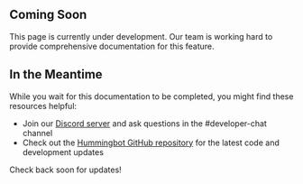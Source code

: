 ## Coming Soon

This page is currently under development. Our team is working hard to provide comprehensive documentation for this feature.

## In the Meantime

While you wait for this documentation to be completed, you might find these resources helpful:

- Join our [Discord server](https://discord.gg/hummingbot) and ask questions in the #developer-chat channel
- Check out the [Hummingbot GitHub repository](https://github.com/hummingbot/hummingbot) for the latest code and development updates

Check back soon for updates!

